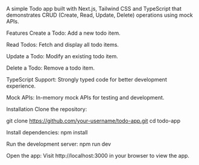 A simple Todo app built with Next.js, Tailwind CSS and TypeScript that demonstrates CRUD (Create, Read, Update, Delete) operations using mock APIs.


Features
Create a Todo: Add a new todo item.

Read Todos: Fetch and display all todo items.

Update a Todo: Modify an existing todo item.

Delete a Todo: Remove a todo item.

TypeScript Support: Strongly typed code for better development experience.

Mock APIs: In-memory mock APIs for testing and development.

Installation
Clone the repository:

git clone https://github.com/your-username/todo-app.git
cd todo-app

Install dependencies:
npm install

Run the development server:
npm run dev

Open the app:
Visit http://localhost:3000 in your browser to view the app.
